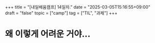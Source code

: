 +++
title = "[내일배움캠프] 14일차."
date = "2025-03-05T15:16:55+09:00"
draft = "false"
topic = ["camp"]
tag = ["TIL", "과제"]
+++

# 왜 이렇게 어려운 거야...